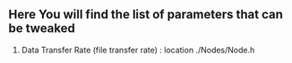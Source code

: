 ## Here You will find the list of parameters that can be tweaked
1. Data Transfer Rate (file transfer rate) :
    location ./Nodes/Node.h
<!-- 2.  -->